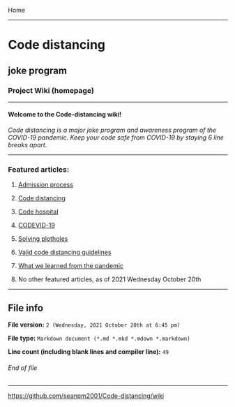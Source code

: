 Home

***

# Code distancing

## joke program

### Project Wiki (homepage)

***

#### Welcome to the Code-distancing wiki!

_Code distancing is a major joke program and awareness program of the COVID-19 pandemic. Keep your code safe from COVID-19 by staying 6 line breaks apart._

***

### Featured articles:

1. [Admission process](https://github.com/seanpm2001/Code-distancing/wiki/Admission-process/)

2. [Code distancing](https://github.com/seanpm2001/Code-distancing/wiki/Code-distancing/)

3. [Code hospital](https://github.com/seanpm2001/Code-distancing/wiki/Code-hospital/)

4. [CODEVID-19](https://github.com/seanpm2001/Code-distancing/wiki/CODEVID-19/)

5. [Solving plotholes](https://github.com/seanpm2001/Code-distancing/wiki/Solving-plotholes/)

6. [Valid code distancing guidelines](https://github.com/seanpm2001/Code-distancing/wiki/Valid-code-distancing-guidelines/)

7. [What we learned from the pandemic](https://github.com/seanpm2001/Code-distancing/wiki/What-we-learned-from-the-pandemic/)

8. No other featured articles, as of 2021 Wednesday October 20th

***

## File info

**File version:** `2 (Wednesday, 2021 October 20th at 6:45 pm)`

**File type:** `Markdown document (*.md *.mkd *.mdown *.markdown)`

**Line count (including blank lines and compiler line):** `49`

###### End of file

***

https://github.com/seanpm2001/Code-distancing/wiki
